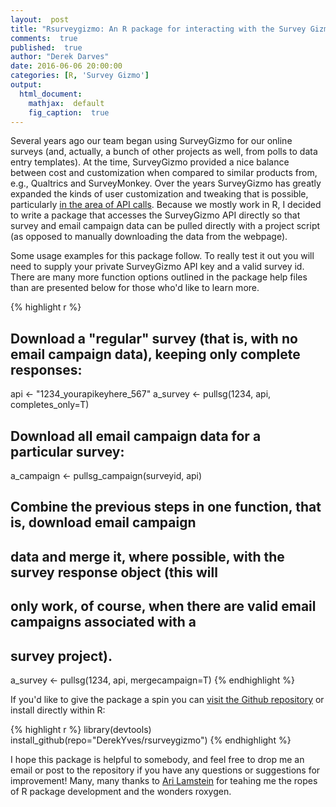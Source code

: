 ```yaml
---
layout:  post
title: "Rsurveygizmo: An R package for interacting with the Survey Gizmo API"
comments:  true
published:  true
author: "Derek Darves"
date: 2016-06-06 20:00:00
categories: [R, 'Survey Gizmo']
output:
  html_document:
    mathjax:  default
    fig_caption:  true
---
```






Several years ago our team began using SurveyGizmo for our online surveys (and, actually, a bunch of other projects as well, from polls to data entry templates). At the time, SurveyGizmo provided 
a nice balance between cost and customization when compared to similar products from, e.g., Qualtrics and SurveyMonkey.
Over the years SurveyGizmo has greatly expanded the kinds of user customization and tweaking 
that is possible, particularly [in the area of API calls](https://apihelp.surveygizmo.com/help).
Because we mostly work in R, I decided to write a package that accesses the 
SurveyGizmo API directly so that survey and email campaign data can 
be pulled directly with a project script 
(as opposed to manually downloading the data from the webpage).

Some usage examples for this package follow. To really test it out you will need to supply
your private SurveyGizmo API key and a valid survey id. There are many more function options 
outlined in the package help files than are presented below for those who'd like to learn more.



{% highlight r %}
## Download a "regular" survey (that is, with no email campaign data), keeping only complete responses:
api <- "1234_yourapikeyhere_567"
a_survey <- pullsg(1234, api, completes_only=T)

## Download all email campaign data for a particular survey:
a_campaign <- pullsg_campaign(surveyid, api) 

## Combine the previous steps in one function, that is, download email campaign 
## data and merge it, where possible, with the survey response object (this will
## only work, of course, when there are valid email campaigns associated with a 
## survey project).

a_survey <- pullsg(1234, api, mergecampaign=T)
{% endhighlight %}

If you'd like to give the package a spin you can [visit the Github repository](https://github.com/DerekYves/rsurveygizmo) or install directly within R:


{% highlight r %}
library(devtools)
install_github(repo="DerekYves/rsurveygizmo")
{% endhighlight %}
     
I hope this package is helpful to somebody, and feel free to drop me an email or post to the repository if you have any questions or suggestions for improvement! Many, many thanks to [Ari Lamstein](http://www.arilamstein.com/) for teahing me the ropes of R package development and the wonders roxygen.

